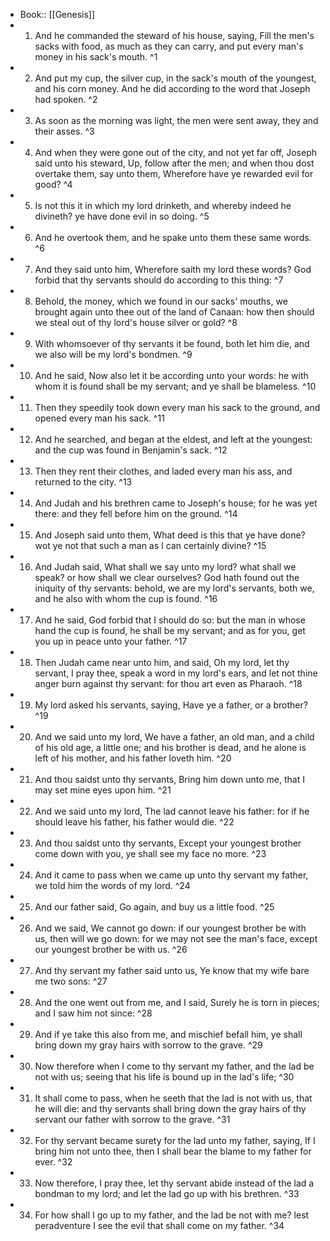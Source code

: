 - Book:: [[Genesis]]
- 1. And he commanded the steward of his house, saying, Fill the men's sacks with food, as much as they can carry, and put every man's money in his sack's mouth. ^1
- 2. And put my cup, the silver cup, in the sack's mouth of the youngest, and his corn money. And he did according to the word that Joseph had spoken. ^2
- 3. As soon as the morning was light, the men were sent away, they and their asses. ^3
- 4. And when they were gone out of the city, and not yet far off, Joseph said unto his steward, Up, follow after the men; and when thou dost overtake them, say unto them, Wherefore have ye rewarded evil for good? ^4
- 5. Is not this it in which my lord drinketh, and whereby indeed he divineth? ye have done evil in so doing. ^5
- 6. And he overtook them, and he spake unto them these same words. ^6
- 7. And they said unto him, Wherefore saith my lord these words? God forbid that thy servants should do according to this thing: ^7
- 8. Behold, the money, which we found in our sacks' mouths, we brought again unto thee out of the land of Canaan: how then should we steal out of thy lord's house silver or gold? ^8
- 9. With whomsoever of thy servants it be found, both let him die, and we also will be my lord's bondmen. ^9
- 10. And he said, Now also let it be according unto your words: he with whom it is found shall be my servant; and ye shall be blameless. ^10
- 11. Then they speedily took down every man his sack to the ground, and opened every man his sack. ^11
- 12. And he searched, and began at the eldest, and left at the youngest: and the cup was found in Benjamin's sack. ^12
- 13. Then they rent their clothes, and laded every man his ass, and returned to the city. ^13
- 14. And Judah and his brethren came to Joseph's house; for he was yet there: and they fell before him on the ground. ^14
- 15. And Joseph said unto them, What deed is this that ye have done? wot ye not that such a man as I can certainly divine? ^15
- 16. And Judah said, What shall we say unto my lord? what shall we speak? or how shall we clear ourselves? God hath found out the iniquity of thy servants: behold, we are my lord's servants, both we, and he also with whom the cup is found. ^16
- 17. And he said, God forbid that I should do so: but the man in whose hand the cup is found, he shall be my servant; and as for you, get you up in peace unto your father. ^17
- 18. Then Judah came near unto him, and said, Oh my lord, let thy servant, I pray thee, speak a word in my lord's ears, and let not thine anger burn against thy servant: for thou art even as Pharaoh. ^18
- 19. My lord asked his servants, saying, Have ye a father, or a brother? ^19
- 20. And we said unto my lord, We have a father, an old man, and a child of his old age, a little one; and his brother is dead, and he alone is left of his mother, and his father loveth him. ^20
- 21. And thou saidst unto thy servants, Bring him down unto me, that I may set mine eyes upon him. ^21
- 22. And we said unto my lord, The lad cannot leave his father: for if he should leave his father, his father would die. ^22
- 23. And thou saidst unto thy servants, Except your youngest brother come down with you, ye shall see my face no more. ^23
- 24. And it came to pass when we came up unto thy servant my father, we told him the words of my lord. ^24
- 25. And our father said, Go again, and buy us a little food. ^25
- 26. And we said, We cannot go down: if our youngest brother be with us, then will we go down: for we may not see the man's face, except our youngest brother be with us. ^26
- 27. And thy servant my father said unto us, Ye know that my wife bare me two sons: ^27
- 28. And the one went out from me, and I said, Surely he is torn in pieces; and I saw him not since: ^28
- 29. And if ye take this also from me, and mischief befall him, ye shall bring down my gray hairs with sorrow to the grave. ^29
- 30. Now therefore when I come to thy servant my father, and the lad be not with us; seeing that his life is bound up in the lad's life; ^30
- 31. It shall come to pass, when he seeth that the lad is not with us, that he will die: and thy servants shall bring down the gray hairs of thy servant our father with sorrow to the grave. ^31
- 32. For thy servant became surety for the lad unto my father, saying, If I bring him not unto thee, then I shall bear the blame to my father for ever. ^32
- 33. Now therefore, I pray thee, let thy servant abide instead of the lad a bondman to my lord; and let the lad go up with his brethren. ^33
- 34. For how shall I go up to my father, and the lad be not with me? lest peradventure I see the evil that shall come on my father. ^34
